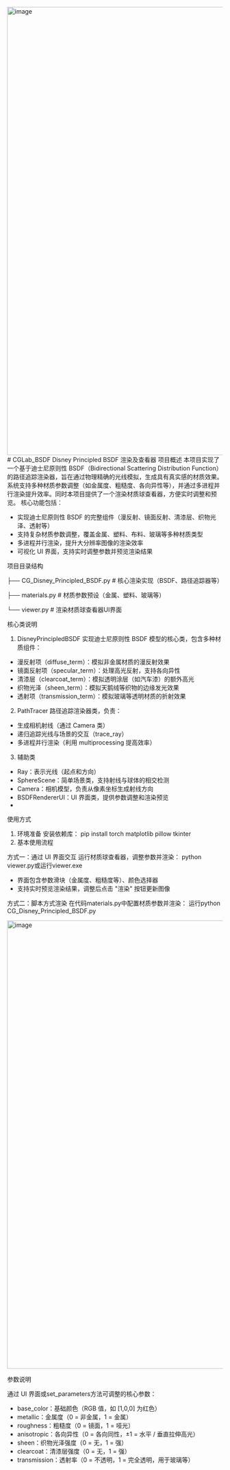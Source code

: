 <img width="1280" height="1046" alt="image" src="https://github.com/user-attachments/assets/81b76941-0e95-4742-892f-88e2bf6b8939" /># CGLab_BSDF
Disney Principled BSDF 渲染及查看器
项目概述
本项目实现了一个基于迪士尼原则性 BSDF（Bidirectional Scattering Distribution Function） 的路径追踪渲染器，旨在通过物理精确的光线模拟，生成具有真实感的材质效果。系统支持多种材质参数调整（如金属度、粗糙度、各向异性等），并通过多进程并行渲染提升效率。同时本项目提供了一个渲染材质球查看器，方便实时调整和预览。
核心功能包括：
- 实现迪士尼原则性 BSDF 的完整组件（漫反射、镜面反射、清漆层、织物光泽、透射等）
- 支持复杂材质参数调整，覆盖金属、塑料、布料、玻璃等多种材质类型
- 多进程并行渲染，提升大分辨率图像的渲染效率
- 可视化 UI 界面，支持实时调整参数并预览渲染结果

项目目录结构

├── CG_Disney_Principled_BSDF.py  # 核心渲染实现（BSDF、路径追踪器等）

├── materials.py                  # 材质参数预设（金属、塑料、玻璃等）

└── viewer.py                     # 渲染材质球查看器UI界面

核心类说明
1. DisneyPrincipledBSDF
实现迪士尼原则性 BSDF 模型的核心类，包含多种材质组件：
  - 漫反射项（diffuse_term）：模拟非金属材质的漫反射效果
  - 镜面反射项（specular_term）：处理高光反射，支持各向异性
  - 清漆层（clearcoat_term）：模拟透明涂层（如汽车漆）的额外高光
  - 织物光泽（sheen_term）：模拟天鹅绒等织物的边缘发光效果
  - 透射项（transmission_term）：模拟玻璃等透明材质的折射效果
2. PathTracer
路径追踪渲染器类，负责：
  - 生成相机射线（通过 Camera 类）
  - 递归追踪光线与场景的交互（trace_ray）
  - 多进程并行渲染（利用 multiprocessing 提高效率）
3. 辅助类
  - Ray：表示光线（起点和方向）
  - SphereScene：简单场景类，支持射线与球体的相交检测
  - Camera：相机模型，负责从像素坐标生成射线方向
  - BSDFRendererUI：UI 界面类，提供参数调整和渲染预览
  - 

使用方式

1. 环境准备
安装依赖库：
pip install torch matplotlib pillow tkinter
2. 基本使用流程

方式一：通过 UI 界面交互
运行材质球查看器，调整参数并渲染：
python viewer.py或运行viewer.exe
- 界面包含参数滑块（金属度、粗糙度等）、颜色选择器
- 支持实时预览渲染结果，调整后点击 "渲染" 按钮更新图像

方式二：脚本方式渲染
在代码materials.py中配置材质参数并渲染：
运行python CG_Disney_Principled_BSDF.py

<img width="1280" height="1046" alt="image" src="https://github.com/user-attachments/assets/d6c5e6fe-57ff-4da8-a22c-25515c9c09cd" />

参数说明

通过 UI 界面或set_parameters方法可调整的核心参数：
- base_color：基础颜色（RGB 值，如 [1,0,0] 为红色）
- metallic：金属度（0 = 非金属，1 = 金属）
- roughness：粗糙度（0 = 镜面，1 = 哑光）
- anisotropic：各向异性（0 = 各向同性，±1 = 水平 / 垂直拉伸高光）
- sheen：织物光泽强度（0 = 无，1 = 强）
- clearcoat：清漆层强度（0 = 无，1 = 强）
- transmission：透射率（0 = 不透明，1 = 完全透明，用于玻璃等）
